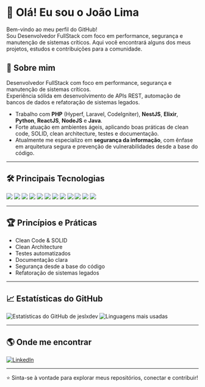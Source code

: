 # 👋 Olá! Eu sou o João Lima

Bem-vindo ao meu perfil do GitHub!  
Sou Desenvolvedor FullStack com foco em performance, segurança e manutenção de sistemas críticos. Aqui você encontrará alguns dos meus projetos, estudos e contribuições para a comunidade.

## 🚀 Sobre mim

Desenvolvedor FullStack com foco em performance, segurança e manutenção de sistemas críticos.  
Experiência sólida em desenvolvimento de APIs REST, automação de bancos de dados e refatoração de sistemas legados.

- Trabalho com **PHP** (Hyperf, Laravel, CodeIgniter), **NestJS**, **Elixir**, **Python**, **ReactJS**, **NodeJS** e **Java**.
- Forte atuação em ambientes ágeis, aplicando boas práticas de clean code, SOLID, clean architecture, testes e documentação.
- Atualmente me especializo em **segurança da informação**, com ênfase em arquitetura segura e prevenção de vulnerabilidades desde a base do código.

---

## 🛠️ Principais Tecnologias

<div>
  <img src="https://img.shields.io/badge/PHP-777BB4?style=for-the-badge&logo=php&logoColor=white"/>
  <img src="https://img.shields.io/badge/Laravel-FF2D20?style=for-the-badge&logo=laravel&logoColor=white"/>
  <img src="https://img.shields.io/badge/Hyperf-FF5959?style=for-the-badge&logo=php&logoColor=white"/>
  <img src="https://img.shields.io/badge/CodeIgniter-EF4223?style=for-the-badge&logo=codeigniter&logoColor=white"/>
  <img src="https://img.shields.io/badge/React-20232A?style=for-the-badge&logo=react&logoColor=61DAFB"/>
  <img src="https://img.shields.io/badge/React_Native-20232A?style=for-the-badge&logo=react&logoColor=61DAFB"/>
  <img src="https://img.shields.io/badge/Node.js-339933?style=for-the-badge&logo=nodedotjs&logoColor=white"/>
  <img src="https://img.shields.io/badge/NestJS-E0234E?style=for-the-badge&logo=nestjs&logoColor=white"/>
  <img src="https://img.shields.io/badge/Python-3776AB?style=for-the-badge&logo=python&logoColor=white"/>
  <img src="https://img.shields.io/badge/.NET-512BD4?style=for-the-badge&logo=dotnet&logoColor=white"/>
  <img src="https://img.shields.io/badge/Java-007396?style=for-the-badge&logo=java&logoColor=white"/>
  <img src="https://img.shields.io/badge/Elixir-4B275F?style=for-the-badge&logo=elixir&logoColor=white"/>
</div>

---

## 🏆 Princípios e Práticas

- Clean Code & SOLID  
- Clean Architecture  
- Testes automatizados  
- Documentação clara  
- Segurança desde a base do código  
- Refatoração de sistemas legados

---

## 📈 Estatísticas do GitHub

![Estatísticas do GitHub de jeslxdev](https://github-readme-stats.vercel.app/api?username=jeslxdev&show_icons=true&theme=radical)
![Linguagens mais usadas](https://github-readme-stats.vercel.app/api/top-langs/?username=jeslxdev&layout=compact&theme=radical)

---

## 🌎 Onde me encontrar

[![LinkedIn](https://img.shields.io/badge/-LinkedIn-blue?style=flat-square&logo=linkedin)]([https://www.linkedin.com/in/seu-usuario](https://www.linkedin.com/in/joao-emanuel-752778174/))  


---

⭐️ Sinta-se à vontade para explorar meus repositórios, conectar e contribuir!